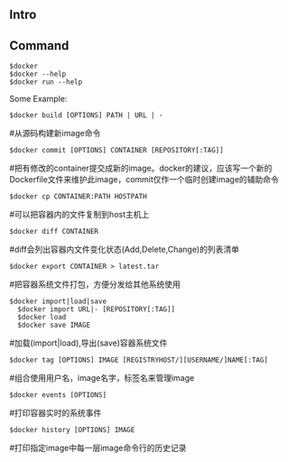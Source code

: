 Intro
-----

Command
-----

    $docker
    $docker --help
    $docker run --help

Some Example:

    $docker build [OPTIONS] PATH | URL | -	
 #从源码构建新image命令

    $docker commit [OPTIONS] CONTAINER [REPOSITORY[:TAG]]
 #把有修改的container提交成新的image。docker的建议，应该写一个新的Dockerfile文件来维护此image，commit仅作一个临时创建image的辅助命令

    $docker cp CONTAINER:PATH HOSTPATH
 #可以把容器内的文件复制到host主机上

    $docker diff CONTAINER
 #diff会列出容器内文件变化状态(Add,Delete,Change)的列表清单

    $docker export CONTAINER > latest.tar
 #把容器系统文件打包，方便分发给其他系统使用

    $docker import|load|save
	  $docker import URL|- [REPOSITORY[:TAG]]
	  $docker load
	  $docker save IMAGE
 #加载(import|load),导出(save)容器系统文件

    $docker tag [OPTIONS] IMAGE [REGISTRYHOST/][USERNAME/]NAME[:TAG]
 #组合使用用户名，image名字，标签名来管理image

    $docker events [OPTIONS]
 #打印容器实时的系统事件

    $docker history [OPTIONS] IMAGE
 #打印指定image中每一层image命令行的历史记录
